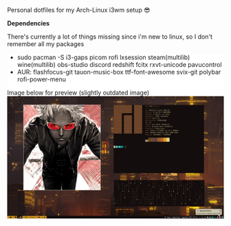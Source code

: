 Personal dotfiles for my Arch-Linux i3wm setup 😎

<b>Dependencies</b>
<p>
    There's currently a lot of things missing since i'm new to linux, so I don't remember all
    my packages
</p>

<div style="background-color:white">
<ul>
 <li>
    sudo pacman -S i3-gaps picom rofi lxsession steam(multilib) wine(multilib) obs-studio 
    discord redshift fcitx rxvt-unicode pavucontrol 
 </li>
 <li>AUR: flashfocus-git tauon-music-box ttf-font-awesome svix-git polybar rofi-power-menu </li>
</ul>

Image below for preview (slightly outdated image)
<img src="image.png">
